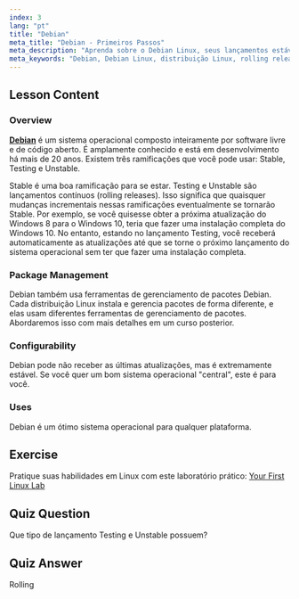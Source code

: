 ```yaml
---
index: 3
lang: "pt"
title: "Debian"
meta_title: "Debian - Primeiros Passos"
meta_description: "Aprenda sobre o Debian Linux, seus lançamentos estáveis e contínuos, e gerenciamento de pacotes. Descubra por que o Debian é um ótimo sistema operacional central para usuários iniciantes e intermediários."
meta_keywords: "Debian, Debian Linux, distribuição Linux, rolling release, gerenciamento de pacotes, tutorial Linux, Linux para iniciantes, guia Linux"
---
```


## Lesson Content

### Overview

[**Debian**](https://www.debian.org) é um sistema operacional composto inteiramente por software livre e de código aberto. É amplamente conhecido e está em desenvolvimento há mais de 20 anos. Existem três ramificações que você pode usar: Stable, Testing e Unstable.

Stable é uma boa ramificação para se estar. Testing e Unstable são lançamentos contínuos (rolling releases). Isso significa que quaisquer mudanças incrementais nessas ramificações eventualmente se tornarão Stable. Por exemplo, se você quisesse obter a próxima atualização do Windows 8 para o Windows 10, teria que fazer uma instalação completa do Windows 10. No entanto, estando no lançamento Testing, você receberá automaticamente as atualizações até que se torne o próximo lançamento do sistema operacional sem ter que fazer uma instalação completa.

### Package Management

Debian também usa ferramentas de gerenciamento de pacotes Debian. Cada distribuição Linux instala e gerencia pacotes de forma diferente, e elas usam diferentes ferramentas de gerenciamento de pacotes. Abordaremos isso com mais detalhes em um curso posterior.

### Configurability

Debian pode não receber as últimas atualizações, mas é extremamente estável. Se você quer um bom sistema operacional "central", este é para você.

### Uses

Debian é um ótimo sistema operacional para qualquer plataforma.

## Exercise

Pratique suas habilidades em Linux com este laboratório prático: [Your First Linux Lab](https://labex.io/labs/linux-your-first-linux-lab-270253)

## Quiz Question

Que tipo de lançamento Testing e Unstable possuem?

## Quiz Answer

Rolling
